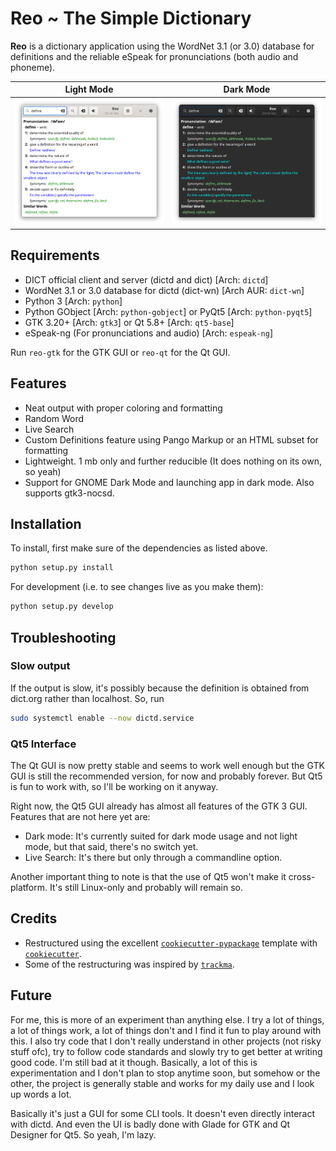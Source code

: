 # Reo ~ The Simple Dictionary

**Reo** is a dictionary application using the WordNet 3.1 (or 3.0) database for definitions and the reliable eSpeak for pronunciations (both audio and phoneme).

Light Mode                             |  Dark Mode
:-------------------------------------:|:-------------------------------------:
![Light Mode](images/ss.png?raw=true)  |  ![Dark Mode](images/ss1.png?raw=true)

## Requirements

* DICT official client and server (dictd and dict) [Arch: `dictd`]
* WordNet 3.1 or 3.0 database for dictd (dict-wn) [Arch AUR: `dict-wn`]
* Python 3 [Arch: `python`]
* Python GObject [Arch: `python-gobject`] or PyQt5 [Arch: `python-pyqt5`]
* GTK 3.20+ [Arch: `gtk3`] or Qt 5.8+ [Arch: `qt5-base`]
* eSpeak-ng (For pronunciations and audio) [Arch: `espeak-ng`]

Run `reo-gtk` for the GTK GUI or `reo-qt` for the Qt GUI.

## Features

* Neat output with proper coloring and formatting
* Random Word
* Live Search
* Custom Definitions feature using Pango Markup or an HTML subset for formatting
* Lightweight. 1 mb only and further reducible (It does nothing on its own, so yeah)
* Support for GNOME Dark Mode and launching app in dark mode. Also supports gtk3-nocsd.

## Installation

To install, first make sure of the dependencies as listed above.

```bash
python setup.py install
```

For development (i.e. to see changes live as you make them):

```bash
python setup.py develop
```

## Troubleshooting

### Slow output

If the output is slow, it's possibly because the definition is obtained from dict.org rather than localhost. So, run

```bash
sudo systemctl enable --now dictd.service
```

### Qt5 Interface

The Qt GUI is now pretty stable and seems to work well enough but the GTK GUI is still the recommended version, for now and probably forever. But Qt5 is fun to work with, so I'll be working on it anyway.

Right now, the Qt5 GUI already has almost all features of the GTK 3 GUI. Features that are not here yet are:

* Dark mode: It's currently suited for dark mode usage and not light mode, but that said, there's no switch yet.
* Live Search: It's there but only through a commandline option.

Another important thing to note is that the use of Qt5 won't make it cross-platform. It's still Linux-only and probably will remain so.

## Credits

* Restructured using the excellent [`cookiecutter-pypackage`](https://github.com/audreyr/cookiecutter-pypackage/) template with [`cookiecutter`](https://github.com/cookiecutter/cookiecutter).
* Some of the restructuring was inspired by [`trackma`](https://github.com/z411/trackma).

## Future

For me, this is more of an experiment than anything else. I try a lot of things, a lot of things work, a lot of things don't and I find it fun to play around with this. I also try code that I don't really understand in other projects (not risky stuff ofc), try to follow code standards and slowly try to get better at writing good code. I'm still bad at it though. Basically, a lot of this is experimentation and I don't plan to stop anytime soon, but somehow or the other, the project is generally stable and works for my daily use and I look up words a lot.

Basically it's just a GUI for some CLI tools. It doesn't even directly interact with dictd. And even the UI is badly done with Glade for GTK and Qt Designer for Qt5. So yeah, I'm lazy.
